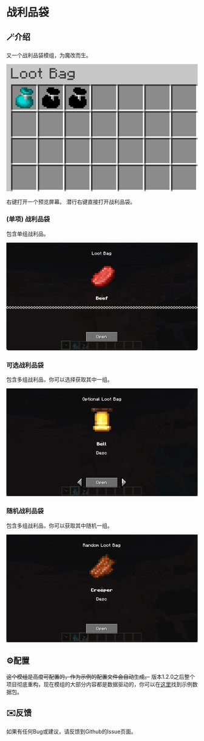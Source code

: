 # 战利品袋

## 🪄介绍

又一个战利品袋模组，为魔改而生。

![image](assets/loot-bag/loot-bag.png)

右键打开一个预览屏幕。
潜行右键直接打开战利品袋。

### (单项) 战利品袋

包含单组战利品。

![image](assets/loot-bag/single.png)

### 可选战利品袋

包含多组战利品，你可以选择获取其中一组。

![image](assets/loot-bag/optional.gif)

### 随机战利品袋

包含多组战利品，你可以获取其中随机一组。

![image](assets/loot-bag/random.gif)

## ⚙️配置

~~这个模组是高度可配置的，作为示例的配置文件会自动生成。~~
版本1.2.0之后整个项目彻底重构，现在模组的大部分内容都是数据驱动的，你可以在[这里](https://github.com/Karashok-Leo/loot-bag/tree/master/example)找到示例数据包。

## ✉️反馈

如果有任何Bug或建议，请反馈到Github的Issue页面。